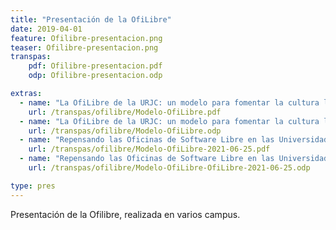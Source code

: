 ```yaml
---
title: "Presentación de la OfiLibre"
date: 2019-04-01
feature: Ofilibre-presentacion.png
teaser: Ofilibre-presentacion.png
transpas:
    pdf: Ofilibre-presentacion.pdf
    odp: Ofilibre-presentacion.odp

extras:
  - name: "La OfiLibre de la URJC: un modelo para fomentar la cultura libre en la Universidad (presentación en esLibre 2022) (PDF)"
    url: /transpas/ofilibre/Modelo-OfiLibre.pdf
  - name: "La OfiLibre de la URJC: un modelo para fomentar la cultura libre en la Universidad (ODF)"
    url: /transpas/ofilibre/Modelo-OfiLibre.odp
  - name: "Repensando las Oficinas de Software Libre en las Universidades (presentación en esLibre 2021) (PDF)"
    url: /transpas/ofilibre/Modelo-OfiLibre-2021-06-25.pdf
  - name: "Repensando las Oficinas de Software Libre en las Universidades (ODF)"
    url: /transpas/ofilibre/Modelo-OfiLibre-OfiLibre-2021-06-25.odp

type: pres
---
```


Presentación de la Ofilibre, realizada en varios campus.
